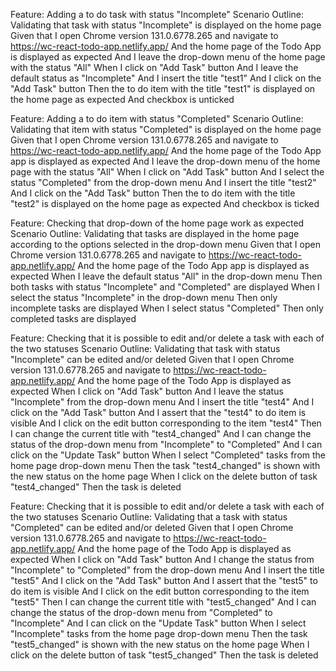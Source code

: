 Feature: Adding a to do task with status "Incomplete"
  Scenario Outline: Validating that task with status "Incomplete" is displayed on the home page
    Given that I open Chrome version 131.0.6778.265 and navigate to https://wc-react-todo-app.netlify.app/
    And the home page of the Todo App is displayed as expected
    And I leave the drop-down menu of the home page with the status "All"
    When I click on "Add Task" button
    And I leave the default status as "Incomplete" 
    And I insert the title "test1"
    And I click on the "Add Task" button
    Then the to do item with the title "test1" is displayed on the home page as expected
    And checkbox is unticked

Feature: Adding a to do item with status "Completed"
  Scenario Outline: Validating that item with status "Completed" is displayed on the home page
    Given that I open Chrome version 131.0.6778.265 and navigate to https://wc-react-todo-app.netlify.app/
    And the home page of the Todo App app is displayed as expected
    And I leave the drop-down menu of the home page with the status "All"
    When I click on "Add Task" button
    And I select the status "Completed" from the drop-down menu
    And I insert the title "test2"
    And I click on the "Add Task" button
    Then the to do item with the title "test2" is displayed on the home page as expected
    And checkbox is ticked

Feature: Checking that drop-down of the home page work as expected 
  Scenario Outline: Validating that tasks are displayed in the home page according to the options 
  selected in the drop-down menu
    Given that I open Chrome version 131.0.6778.265 and navigate to https://wc-react-todo-app.netlify.app/
    And the home page of the Todo App app is displayed as expected
    When I leave the default status "All" in the drop-down menu
    Then both tasks with status "Incomplete" and "Completed" are displayed 
    When I select the status "Incomplete" in the drop-down menu
    Then only incomplete tasks are displayed
    When I select status "Completed"
    Then only completed tasks are displayed

Feature: Checking that it is possible to edit and/or delete a task with each of the two statuses
  Scenario Outline: Validating that task with status "Incomplete" can be 
  edited and/or deleted
  Given that I open Chrome version 131.0.6778.265 and navigate to https://wc-react-todo-app.netlify.app/
  And the home page of the Todo App is displayed as expected
  When I click on "Add Task" button
  And I leave the status "Incomplete" from the drop-down menu
  And I insert the title "test4"
  And I click on the "Add Task" button
  And I assert that the "test4" to do item is visible
  And I click on the edit button corresponding to the item "test4"
  Then I can change the current title with "test4_changed"
  And I can change the status of the drop-down menu from "Incomplete" to "Completed"
  And I can click on the "Update Task" button
  When I select "Completed" tasks from the home page drop-down menu
  Then the task "test4_changed" is shown with the new status on the home page
  When I click on the delete button of task "test4_changed"
  Then the task is deleted

Feature: Checking that it is possible to edit and/or delete a task with each of the two statuses
  Scenario Outline: Validating that a task with status "Completed" can be 
  edited and/or deleted
  Given that I open Chrome version 131.0.6778.265 and navigate to https://wc-react-todo-app.netlify.app/
  And the home page of the Todo App is displayed as expected
  When I click on "Add Task" button
  And I change the status from "Incomplete" to "Completed" from the drop-down menu
  And I insert the title "test5"
  And I click on the "Add Task" button
  And I assert that the "test5" to do item is visible
  And I click on the edit button corresponding to the item "test5"
  Then I can change the current title with "test5_changed"
  And I can change the status of the drop-down menu from "Completed" to "Incomplete"
  And I can click on the "Update Task" button
  When I select "Incomplete" tasks from the home page drop-down menu
  Then the task "test5_changed" is shown with the new status on the home page
  When I click on the delete button of task "test5_changed"
  Then the task is deleted

